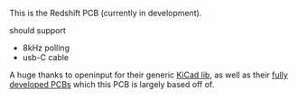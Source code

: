 This is the Redshift PCB (currently in development).

should support
- 8kHz polling
- usb-C cable


A huge thanks to openinput for their generic [KiCad lib](https://github.com/openinput-fw/openinput-kicad-library), as well as their [fully developed PCBs](https://github.com/openinput-fw/sammy) which this PCB is largely based off of.

